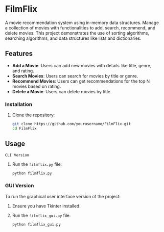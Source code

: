 # FilmFlix

A movie recommendation system using in-memory data structures. Manage a collection of movies with functionalities to add, search, recommend, and delete movies. This project demonstrates the use of sorting algorithms, searching algorithms, and data structures like lists and dictionaries.

## Features

- **Add a Movie**: Users can add new movies with details like title, genre, and rating.
- **Search Movies**: Users can search for movies by title or genre.
- **Recommend Movies**: Users can get recommendations for the top N movies based on rating.
- **Delete a Movie**: Users can delete movies by title.

### Installation

1. Clone the repository:
   
   ```bash
   git clone https://github.com/yourusername/FilmFlix.git
   cd FilmFlix
   ```

## Usage

`CLI Version`
1. Run the `filmflix.py` file:

   ```bash
   python filmflix.py
   ```

### GUI Version

To run the graphical user interface version of the project:

1. Ensure you have Tkinter installed.
2. Run the `filmflix_gui.py` file:

   ```bash
   python filmflix_gui.py
   ```
